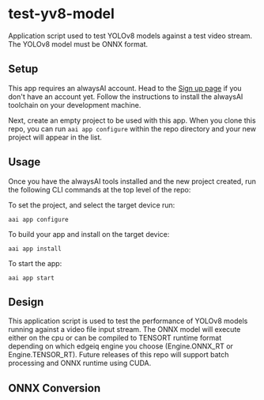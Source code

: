 # test-yv8-model

Application script used to test YOLOv8 models against a test video stream.  The YOLOv8 model must be ONNX format.

## Setup
This app requires an alwaysAI account. Head to the [Sign up page](https://www.alwaysai.co/dashboard) if you don't have an account yet. Follow the instructions to install the alwaysAI toolchain on your development machine.

Next, create an empty project to be used with this app. When you clone this repo, you can run `aai app configure` within the repo directory and your new project will appear in the list.

## Usage
Once you have the alwaysAI tools installed and the new project created, run the following CLI commands at the top level of the repo:

To set the project, and select the target device run:

```
aai app configure
```

To build your app and install on the target device:

```
aai app install
```

To start the app:

```
aai app start
```

## Design
This application script is used to test the performance of YOLOv8 models running against a video file input stream.  The ONNX model will execute either on the cpu or can be compiled to TENSORT runtime format depending on which edgeiq engine you choose (Engine.ONNX_RT or Engine.TENSOR_RT).  Future releases of this repo will support batch processing and ONNX runtime using CUDA.

## ONNX Conversion  

